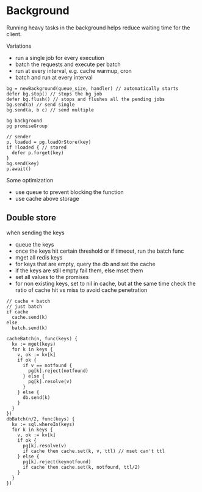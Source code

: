 # Background

Running heavy tasks in the background helps reduce waiting time for the client.


Variations
- run a single job for every execution
- batch the requests and execute per batch
- run at every interval, e.g. cache warmup, cron
- batch and run at every interval

```
bg = newBackground(queue_size, handler) // automatically starts
defer bg.stop() // stops the bg job
defer bg.flush() // stops and flushes all the pending jobs
bg.send(a) // send single
bg.send(a, b c) // send multiple
```

```
bg background 
pg promiseGroup

// sender
p, loaded = pg.loadOrStore(key)
if !loaded { // stored
  defer p.forget(key)
}
bg.send(key)
p.await()
```

Some optimization
- use queue to prevent blocking the function
- use cache above storage

## Double store

when sending the keys
- queue the keys
- once the keys hit certain threshold or if timeout, run the batch func
- mget all redis keys
- for keys that are empty, query the db and set the cache
- if the keys are still empty fail them, else mset them
- set all values to the promises
- for non existing keys, set to nil in cache, but at the same time check the ratio of cache hit vs miss to avoid cache penetration


```
// cache + batch
// just batch
if cache
  cache.send(k)
else
  batch.send(k)

cacheBatch(n, func(keys) {
  kv := mget(keys)
  for k in keys {
    v, ok := kv[k]
    if ok {
      if v == notfound {
        pg[k].reject(notfound)
      } else {
        pg[k].resolve(v)
      }
    } else {
      db.send(k)
    }
  }
})
dbBatch(n/2, func(keys) {
  kv := sql.whereIn(keys)
  for k in keys {
    v, ok := kv[k]
    if ok {
      pg[k].resolve(v)
      if cache then cache.set(k, v, ttl) // mset can't ttl
    } else {
      pg[k].reject(keynotfound)
      if cache then cache.set(k, notfound, ttl/2)
    }
  }
})
```
